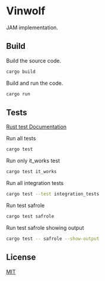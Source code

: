 # Vinwolf

JAM implementation.

## Build

Build the source code.

```bash
cargo build
```

Build and run the code.
```bash
cargo run
```
## Tests
[Rust test Documentation](https://doc.rust-lang.org/book/ch11-01-writing-tests.html)

Run all tests
```bash
cargo test
```
Run only it_works test
```bash
cargo test it_works
```
Run all integration tests
```bash
cargo test --test integration_tests
```
Run test safrole
```bash
cargo test safrole
```
Run test safrole showing output
```bash
cargo test -- safrole --show-output
```

## License

[MIT](https://choosealicense.com/licenses/mit/)